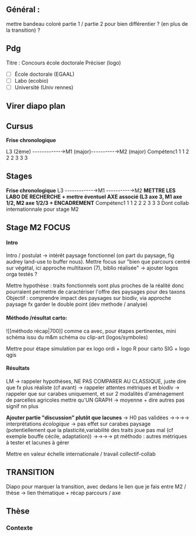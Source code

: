 ## Général : 
mettre bandeau coloré partie 1 / partie 2 pour bien différentier ? (en plus de la transition) ?

## Pdg

Titre : Concours école doctorale 
Préciser (logo) 
- [ ] École doctorale (EGAAL)
- [ ] Labo (ecobio)
- [ ] Université (Univ rennes)

## Virer diapo plan

## Cursus 

**Frise chronologique** 

L3 (2ème) ------------→M1 (major)----------→M2 (major)
Compétenc1         1                        1
2                           2                         2
3                            3                       3

## Stages 
**Frise chronologique**
L3 ------------→M1 ----------→M2       **METTRE LES LABO DE RECHERCHE + mettre éventuel AXE associé (L3 axe 3, M1 axe 1/2, M2 axe 1/2/3 + ENCADREMENT**
Compétenc1         1                        1
2                           2                         2
3                            3                       3
Dont collab internationnale pour stage M2

## Stage M2 FOCUS

#### Intro
Intro / postulat → intérêt paysage fonctionnel (on part du paysage, fig audrey land-use to buffer nous).
Mettre focus sur "bien que parcours centré sur végétal, ici approche multitaxon (7), biblio réalisée" → ajouter logos orga testés ?

Mettre hypothèse : traits fonctionnels sont plus proches de la réalité donc pourraient permettre de caractériser l'offre des paysages pour des taxons
Objectif : comprendre impact des paysages sur biodiv, via approche paysage fx 
garder le double point (dev methode / analyse)

#### Méthodo /résultat carto:

![[méthodo récap|700]]
comme ca avec, pour étapes pertinentes, mini schéma issu du m&m schéma ou clip-art (logos/symboles)

Mettre pour étape simulation par ex logo ordi + logo R
pour carto SIG + logo qgis

#### Résultats

LM 
→ rappeler hypothèses, NE PAS COMPARER AU CLASSIQUE, juste dire que fx plus réaliste (cf avant)
→ rappeler attentes métriques et biodiv
→ rappeler que sur carabes uniquement, et sur 2 modalités d'aménagement de parcelles agricoles
mettre qu'UN GRAPH → moyenne + dire autres pas signif nn plus

**Ajouter partie "discussion" plutôt que lacunes**
→ H0 pas validées
→→→→ interprétations *écologique* → pas effet sur carabes paysage (potentiellement que la plasticité,variabilité des traits joue pas mal (cf exemple bouffe cécile, adaptation))
→→→→ pt méthodo : autres métriques à tester et lacunes à gérer

Mettre en valeur échelle internationale / travail collectif-collab


## TRANSITION

Diapo pour marquer la transition, avec dedans le lien que je fais entre M2 / thèse → lien thématique + récap parcours / axe 

## Thèse

### Contexte 